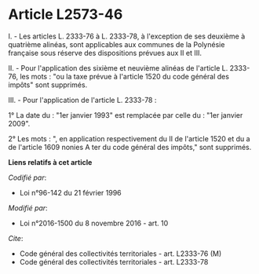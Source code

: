 # Article L2573-46

I. - Les articles L. 2333-76 à L. 2333-78, à l'exception de ses deuxième à quatrième alinéas, sont applicables aux communes
de la Polynésie française sous réserve des dispositions prévues aux II et III. 

II. - Pour l'application des sixième et neuvième alinéas de l'article L. 2333-76, les mots : "ou la taxe prévue à l'article
1520 du code général des impôts" sont supprimés. 

III. - Pour l'application de l'article L. 2333-78 : 

1° La date du : "1er janvier 1993" est remplacée par celle du : "1er janvier 2009". 

2° Les mots : ", en application respectivement du II de l'article 1520 et du a de l'article 1609 nonies A ter du code général
des impôts," sont supprimés.

**Liens relatifs à cet article**

_Codifié par_:

  - Loi n°96-142 du 21 février 1996

_Modifié par_:

  - Loi n°2016-1500 du 8 novembre 2016 - art. 10

_Cite_:

  - Code général des collectivités territoriales - art. L2333-76 (M)
  - Code général des collectivités territoriales - art. L2333-78
